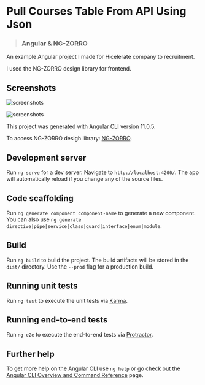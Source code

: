 # Pull Courses Table From API Using Json


>### Angular & NG-ZORRO

An example Angular project I made for Hicelerate company to recruitment.

I used the NG-ZORRO design library for frontend.

## Screenshots

![screenshots](https://github.com/emiremen/courses-table-from-json/blob/main/screenshots/ss1.png)

![screenshots](https://github.com/emiremen/courses-table-from-json/blob/main/screenshots/ss2.png)



This project was generated with [Angular CLI](https://github.com/angular/angular-cli) version 11.0.5.

To access NG-ZORRO desigh library:  [NG-ZORRO](https://ng.ant.design/).

## Development server

Run `ng serve` for a dev server. Navigate to `http://localhost:4200/`. The app will automatically reload if you change any of the source files.

## Code scaffolding

Run `ng generate component component-name` to generate a new component. You can also use `ng generate directive|pipe|service|class|guard|interface|enum|module`.

## Build

Run `ng build` to build the project. The build artifacts will be stored in the `dist/` directory. Use the `--prod` flag for a production build.

## Running unit tests

Run `ng test` to execute the unit tests via [Karma](https://karma-runner.github.io).

## Running end-to-end tests

Run `ng e2e` to execute the end-to-end tests via [Protractor](http://www.protractortest.org/).

## Further help

To get more help on the Angular CLI use `ng help` or go check out the [Angular CLI Overview and Command Reference](https://angular.io/cli) page.
